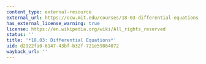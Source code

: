 ```yaml
---
content_type: external-resource
external_url: https://ocw.mit.edu/courses/18-03-differential-equations-spring-2010/
has_external_license_warning: true
license: https://en.wikipedia.org/wiki/All_rights_reserved
status: ''
title: '*18.03: Differential Equations*'
uid: d2922fa0-6147-43bf-b32f-721e59864072
wayback_url: ''
---
```

